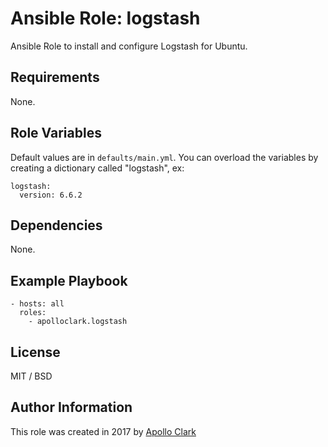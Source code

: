 # Ansible Role: logstash

Ansible Role to install and configure Logstash for Ubuntu.


## Requirements

None.

## Role Variables

Default values are in `defaults/main.yml`. You can overload the variables by
creating a dictionary called "logstash", ex:

    logstash:
      version: 6.6.2

## Dependencies

None.

## Example Playbook

    - hosts: all
      roles:
        - apolloclark.logstash

## License

MIT / BSD

## Author Information

This role was created in 2017 by [Apollo Clark](https://www.apolloclark.com/)
